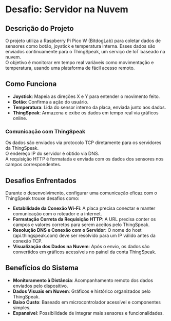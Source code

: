 # Desafio: Servidor na Nuvem 

## Descrição do Projeto

O projeto utiliza a Raspberry Pi Pico W (BitdogLab) para coletar dados de sensores como botão, joystick e temperatura interna. Esses dados são enviados continuamente para o ThingSpeak, um serviço de IoT baseado na nuvem.  
O objetivo é monitorar em tempo real variáveis como movimentação e temperatura, usando uma plataforma de fácil acesso remoto.

## Como Funciona

- **Joystick**: Mapeia as direções X e Y para entender o movimento feito.
- **Botão**: Confirma a ação do usuário.
- **Temperatura**: Lida do sensor interno da placa, enviada junto aos dados.
- **ThingSpeak**: Armazena e exibe os dados em tempo real via gráficos online.

### Comunicação com ThingSpeak

Os dados são enviados via protocolo TCP diretamente para os servidores da ThingSpeak.  
O endereço IP do servidor é obtido via DNS.  
A requisição HTTP é formatada e enviada com os dados dos sensores nos campos correspondentes.

## Desafios Enfrentados

Durante o desenvolvimento, configurar uma comunicação eficaz com o ThingSpeak trouxe desafios como:

- **Estabilidade da Conexão Wi-Fi**: A placa precisa conectar e manter comunicação com o roteador e a internet.
- **Formatação Correta da Requisição HTTP**: A URL precisa conter os campos e valores corretos para serem aceitos pelo ThingSpeak.
- **Resolução DNS e Conexão com o Servidor**: O nome do host (api.thingspeak.com) deve ser resolvido para um IP válido antes da conexão TCP.
- **Visualização dos Dados na Nuvem**: Após o envio, os dados são convertidos em gráficos acessíveis no painel da conta ThingSpeak.

## Benefícios do Sistema

- **Monitoramento à Distância**: Acompanhamento remoto dos dados enviados pelo dispositivo.
- **Dados Visuais em Nuvem**: Gráficos e histórico organizados pelo ThingSpeak.
- **Baixo Custo**: Baseado em microcontrolador acessível e componentes simples.
- **Expansível**: Possibilidade de integrar mais sensores e funcionalidades.
